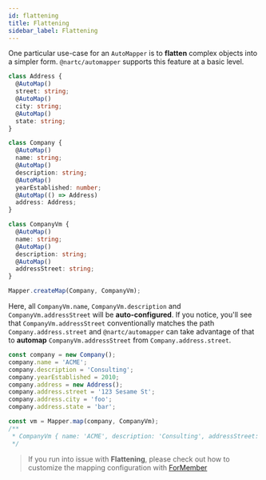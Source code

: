 ```yaml
---
id: flattening
title: Flattening
sidebar_label: Flattening
---
```


One particular use-case for an `AutoMapper` is to **flatten** complex objects into a simpler form. `@nartc/automapper` supports this feature at a basic level.

```typescript
class Address {
  @AutoMap()
  street: string;
  @AutoMap()
  city: string;
  @AutoMap()
  state: string;
}

class Company {
  @AutoMap()
  name: string;
  @AutoMap()
  description: string;
  @AutoMap()
  yearEstablished: number;
  @AutoMap(() => Address)
  address: Address;
}

class CompanyVm {
  @AutoMap()
  name: string;
  @AutoMap()
  description: string;
  @AutoMap()
  addressStreet: string;
}

Mapper.createMap(Company, CompanyVm);
```

Here, all `CompanyVm.name`, `CompanyVm.description` and `CompanyVm.addressStreet` will be **auto-configured**.
If you notice, you'll see that `CompanyVm.addressStreet` conventionally matches the path `Company.address.street` and `@nartc/automapper` can take advantage of that to **automap** `CompanyVm.addressStreet` from `Company.address.street`.

```typescript
const company = new Company();
company.name = 'ACME';
company.description = 'Consulting';
company.yearEstablished = 2010;
company.address = new Address();
company.address.street = '123 Sesame St';
company.address.city = 'foo';
company.address.state = 'bar';

const vm = Mapper.map(company, CompanyVm);
/**
 * CompanyVm { name: 'ACME', description: 'Consulting', addressStreet: '123 Sesame St' }
 */
```

> If you run into issue with **Flattening**, please check out how to customize the mapping configuration with [ForMember](usages/mapping-configuration/for-member/basic.md)

